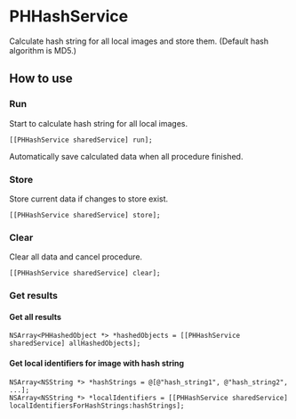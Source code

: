 # PHHashService
Calculate hash string for all local images and store them. (Default hash algorithm is MD5.)


## How to use

### Run
Start to calculate hash string for all local images.

```
[[PHHashService sharedService] run];
```

Automatically save calculated data when all procedure finished.

### Store
Store current data if changes to store exist.

```
[[PHHashService sharedService] store];
```

### Clear
Clear all data and cancel procedure.

```
[[PHHashService sharedService] clear];
```

### Get results

#### Get all results

```
NSArray<PHHashedObject *> *hashedObjects = [[PHHashService sharedService] allHashedObjects];
```

#### Get local identifiers for image with hash string

```
NSArray<NSString *> *hashStrings = @[@"hash_string1", @"hash_string2", ...];
NSArray<NSString *> *localIdentifiers = [[PHHashService sharedService] localIdentifiersForHashStrings:hashStrings];
```


